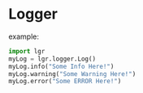 # Logger

example:
```python
import lgr
myLog = lgr.logger.Log()
myLog.info("Some Info Here!")
myLog.warning("Some Warning Here!")
myLog.error("Some ERROR Here!")
```